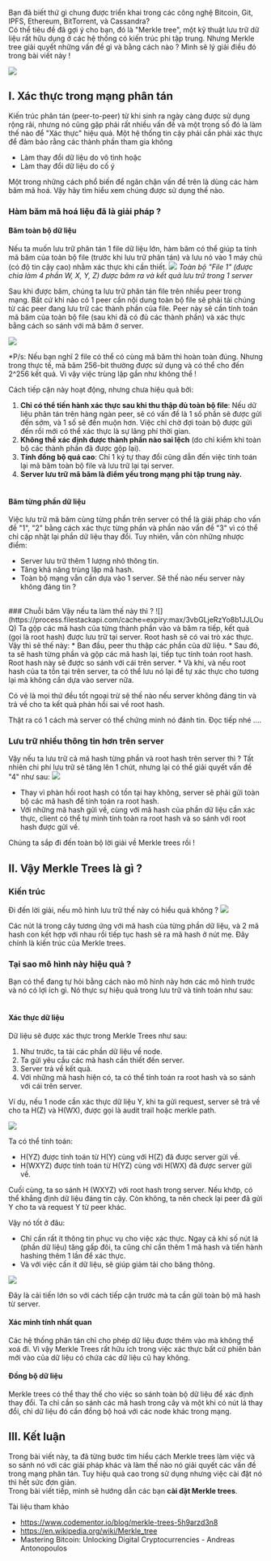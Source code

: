 Bạn đã biết thứ gì chung được triển khai trong các công nghệ Bitcoin, Git, IPFS, Ethereum, BitTorrent, và Cassandra? <br>
   Có thể tiêu đề đã gợi ý cho bạn, đó là "Merkle tree", một kỹ thuật lưu trữ dữ liệu rất hữu dụng ở các hệ thống có kiến trúc phi tập trung. Nhưng Merkle tree giải quyết những vấn đề gì và bằng cách nào ?  Mình sẽ lý giải điều đó trong bài viết này ! <br>
   
![](https://news.coinsquare.com/wp-content/uploads/2018/06/tree-1200x600.png)
## I. Xác thực trong mạng phân tán
Kiến trúc phân tán (peer-to-peer) từ khi sinh ra ngày càng được sử dụng rộng rãi, nhưng nó cũng gặp phải rất nhiều vấn đề và một trong số đó là làm thế nào để "Xác thực" hiệu quả.
Một hệ thống tin cậy phải cần phải xác thực để đảm bảo rằng các thành phần tham gia không 
   - Làm thay đổi dữ liệu do vô tình hoặc
   - Làm thay đổi dữ liệu do cố ý
   
  Một trong những cách phổ biến để ngăn chặn vấn đề trên là dùng các hàm băm mã hoá. Vậy hãy tìm hiểu xem chúng được sử dụng thế nào.
  
###  Hàm băm mã hoá liệu đã là giải pháp ?
#### Băm toàn bộ dữ liệu
Nếu ta muốn lưu trữ phân tán 1 file dữ liệu lớn, hàm băm có thể giúp ta tính mã băm của toàn bộ file (trước khi lưu trữ phân tán) và lưu nó vào 1 máy chủ (có độ tin cậy cao) nhằm xác thực khi cần thiết. 
![](https://process.filestackapi.com/cache=expiry:max/FEtMJMSNSpeUHMUWYY2o)
    *Toàn bộ "File 1" (được chia làm 4 phần W, X, Y, Z) được băm ra và kết quả lưu trữ trong 1 server*
   
   Sau khi được băm, chúng ta lưu trữ phân tán file trên nhiều peer trong mạng. Bất cứ khi nào có 1 peer cần nội dung toàn bộ file sẽ phải tải chúng từ các peer đang lưu trữ các thành phần của file. Peer này sẽ cần tính toán mã băm của toàn bộ file (sau khi đã có đủ các thành phần) và xác thực bằng cách so sánh với mã băm ở server.
   
   ![](https://process.filestackapi.com/cache=expiry:max/lubBryglS2eCdVSMXTbl)
   
   *P/s: Nếu bạn nghĩ 2 file có thể có cùng mã băm thì hoàn toàn đúng. Nhưng trong thực tế, mã băm 256-bit thường được sử dụng và có thể cho đến 2^256 kết quả. Vì vậy việc trùng lặp gần như không thể !
   
   Cách tiếp cận này hoạt động, nhưng chưa hiệu quả bởi:
   
1. **Chỉ có thể tiến hành xác thực sau khi thu thập đủ toàn bộ file**: Nếu dữ liệu phân tán trên hàng ngàn peer, sẽ có vấn đề là 1 số phần sẽ được gửi đến sớm, và 1 số sẽ đến muộn hơn. Việc chỉ chờ đợi toàn bộ được gửi đến rồi mới có thể xác thực là sự lãng phí thời gian. <br>
2. **Không thể xác định được thành phần nào sai lệch** (do chỉ kiểm khi toàn bộ các thành phần đã được gộp lại). <br>
3. **Tính đồng bộ quá cao**: Chỉ 1 ký tự thay đổi cũng dẫn đến việc tính toán lại mã băm toàn bộ file và lưu trữ lại tại server.<br>
4. **Server lưu trữ mã băm là điểm yếu trong mạng phi tập trung này.**
<br><br> 
#### Băm từng phần dữ liệu
Việc lưu trữ mã băm cùng từng phần trên server có thể là giải pháp cho vấn đề "1", "2" bằng cách xác thực từng phần và phần nào vấn đề "3" vì có thể chỉ cập nhật lại phần dữ liệu thay đổi. Tuy nhiên, vẫn còn những nhược điểm:
* Server lưu trữ thêm 1 lượng nhỏ thông tin.
* Tăng khả năng trùng lặp mã hash.
* Toàn bộ mạng vẫn cần dựa vào 1 server. Sẽ thế nào nếu server này không đáng tin ?
<br>
### Chuỗi băm
Vậy nếu ta làm thế này thì ?
![](https://process.filestackapi.com/cache=expiry:max/3vbGLjeRzYo8b1JJLOuQ)
Ta gộp các mã hash của từng thành phần vào và băm ra tiếp, kết quả (gọi là root hash) được lưu trữ tại server. Root hash sẽ có vai trò xác thực. Vậy thì sẽ thế này:
* Ban đầu, peer thu thập các phần của dữ liệu.
* Sau đó, ta sẽ hash từng phần và gộp các mã hash lại, tiếp tục tính toán root hash. Root hash này sẽ được so sánh với cái trên server.
* Và khi, và nếu root hash của ta tồn tại trên server, ta có thể lưu nó lại để tự xác thực cho tương lại mà không cần dựa vào server nữa.

Có vẻ là mọi thứ đều tốt ngoại trừ sẽ thế nào nếu server không đáng tin và trả về cho ta kết quả phản hồi sai về root hash.

Thật ra có 1 cách mà server có thể chứng minh nó đánh tin. Đọc tiếp nhé ....
<br>
### Lưu trữ nhiều thông tin hơn trên server
Vậy nếu ta lưu trữ cả mã hash từng phần và root hash trên server thì ? 
Tất nhiên chi phí lưu trữ sẽ tăng lên 1 chút, nhưng lại có thể giải quyết vấn đề "4" như sau:
![](https://process.filestackapi.com/cache=expiry:max/xId4eESQlqG8YbDDI0bx)

*  Thay vì phàn hồi root hash có tồn tại hay không, server sẽ phải gửi toàn bộ các mã hash để tính toán ra root hash.
*  Với những mã hash gửi về, cùng với mã hash của phần dữ liệu cần xác thực, client có thể tự mình tính toàn ra root hash và so sánh với root hash được gửi về.

Chúng ta sắp đi đến toàn bộ lời giải về Merkle trees rồi !

## II. Vậy Merkle Trees là gì ?
### Kiến trúc
Đi đến lời giải, nếu mô hình lưu trữ thế này có hiểu quả không ?
![](https://cdn.filestackcontent.com/oflBycjpRFek98Pcdf5F)

Các nút lá trong cây tương ứng với mã hash của từng phần dữ liệu, và 2 mã hash con kết hợp với nhau rồi tiếp tục hash sẽ ra mã hash ở nút mẹ. Đây chính là kiến trúc của Merkle trees.

### Tại sao mô hình này hiệu quả ?
Bạn có thể đang tự hỏi bằng cách nào mô hình này hơn các mô hình trước và nó có lợi ích gì. Nó thực sự hiệu quả trong lưu trữ và tính toán như sau: 
<br>
<br>
#### Xác thực dữ liệu
Dữ liệu sẽ được xác thực trong Merkle Trees như sau:
1. Như trước, ta tải các phần dữ liệu về node.
2. Ta gửi yêu cầu các mã hash cần thiết đến server.
3. Server trả về kết quả.
4. Với những mã hash hiện có, ta có thể tính toán ra root hash và so sánh với cái trên server.

Ví dụ,  nếu 1 node cần xác thực dữ liệu Y, khi ta gửi request, server sẽ trả về cho ta H(Z) và H(WX), được gọi là audit trail hoặc merkle path. <br>

![](https://cdn.filestackcontent.com/BCWbMjuvQReNCFJwbOdz)

Ta có thể tính toán:
* H(YZ) được tính toán từ H(Y) cùng với H(Z) đã được server gửi về.
* H(WXYZ) được tính toán từ H(YZ) cùng với H(WX) đã được server gửi về.

Cuối cùng, ta so sánh H (WXYZ) với root hash trong server. Nếu khớp, có thể khẳng định dữ liệu đáng tin cậy. Còn không, ta nên check lại peer đã gửi Y cho ta và request Y từ peer khác. 

Vậy nó tốt ở đâu:
* Chỉ cần rất ít thông tin phục vụ cho việc xác thực. Ngay cả khi số nút lá (phần dữ liệu) tăng gấp đôi, ta cũng chỉ cần thêm 1 mã hash và tiến hành hashing thêm 1 lần để xác thực.
* Và với việc cần ít dữ liệu, sẽ giúp giảm tải cho băng thông.<br>

![](https://images.viblo.asia/07731417-2e70-4d5e-8941-0684e7944909.png)

Đây là cải tiến lớn so với cách tiếp cận trước mà ta cần gửi toàn bộ mã hash từ server.
<br>

#### Xác minh tính nhất quan
Các hệ thống phân tán chỉ cho phép dữ liệu được thêm vào mà không thể xoá đi. Vì vậy Merkle Trees rất hữu ích trong việc xác thực bất cứ phiên bản mới vào của dữ liệu có chứa các dữ liệu cũ hay không. 
<br>

#### Đồng bộ dữ liệu
Merkle trees có thể thay thế cho việc so sánh toàn bộ dữ liệu để xác định thay đổi. Ta chỉ cần so sánh các mã hash trong cây và một khi có nút lá thay đổi, chỉ dữ liệu đó cần đồng bộ hoá với các node khác trong mạng.

## III. Kết luận
Trong bài viết này, ta đã từng bước tìm hiểu cách Merkle trees làm việc và so sánh nó với các giải pháp khác và làm thế nào nó giải quyết các vấn đề trong mạng phân tán. Tuy hiệu quả cao trong sử dụng nhưng việc cài đặt  nó thì hết sức đơn giản. <br>
Trong bài viết tiếp, mình sẽ hướng dẫn các bạn **cài đặt Merkle trees**.

Tài liệu tham khảo
* https://www.codementor.io/blog/merkle-trees-5h9arzd3n8
* https://en.wikipedia.org/wiki/Merkle_tree
* Mastering Bitcoin: Unlocking Digital Cryptocurrencies - Andreas Antonopoulos